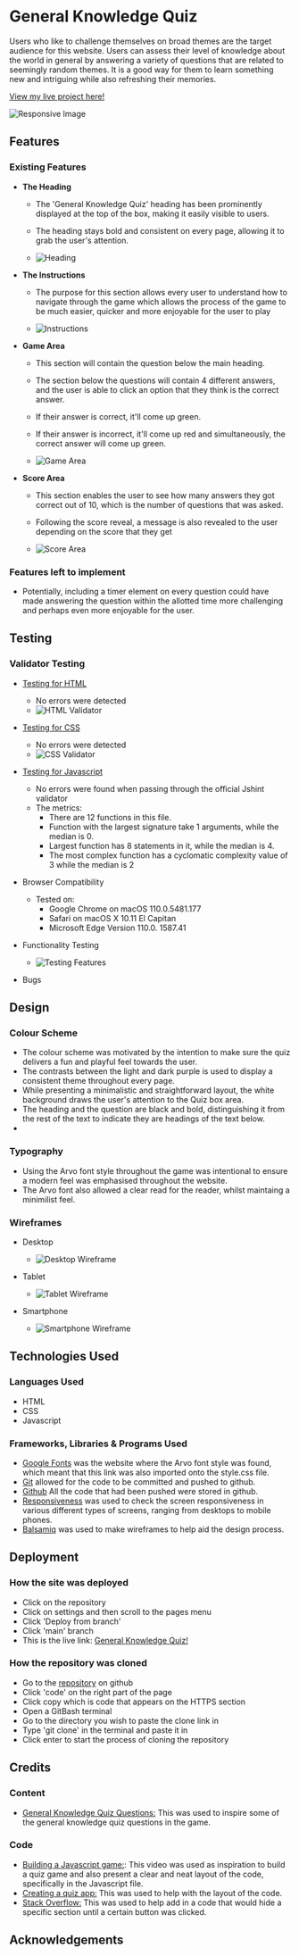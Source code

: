 # General Knowledge Quiz

Users who like to challenge themselves on broad themes are the target audience for this website. Users can assess their level of knowledge about the world in general by answering a variety of questions that are related to seemingly random themes. It is a good way for them to learn something new and intriguing while also refreshing their memories.

[View my live project here!](https://dinakidane.github.io/js-quiz/)

![Responsive Image](./assets/images/responsive.png)

## Features

### Existing Features

- __The Heading__
  
    - The 'General Knowledge Quiz' heading has been prominently displayed at the top of the box, making it easily visible to users. 
    - The heading stays bold and consistent on every page, allowing it to grab the user's attention.
  
    - ![Heading](./assets/images/heading.png)

- __The Instructions__

    - The purpose for this section allows every user to understand how to navigate through the game which allows the process of the game to be much easier, quicker and more enjoyable for the user to play

    - ![Instructions](./assets/images/instructions.png)

- __Game Area__

    - This section will contain the question below the main heading. 
    - The section below the questions will contain 4 different answers, and the user is able to click an option that they think is the correct answer.
    - If their answer is correct, it'll come up green.
    - If their answer is incorrect, it'll come up red and simultaneously, the correct answer will come up green.

    - ![Game Area](./assets/images/game.png)

- __Score Area__

    - This section enables the user to see how many answers they got correct out of 10, which is the number of questions that was asked.
    - Following the score reveal, a message is also revealed to the user depending on the score that they get

    - ![Score Area](./assets/images/score.png)

### Features left to implement

- Potentially, including a timer element on every question could have made answering the question within the allotted time more challenging and perhaps even more enjoyable for the user.

## Testing

### Validator Testing

- [Testing for HTML](https://validator.w3.org/#validate_by_input)
  
  - No errors were detected
  - ![HTML Validator](./assets/images/html-validator.png)

- [Testing for CSS](https://jigsaw.w3.org/css-validator/#validate_by_input)

  - No errors were detected
  - ![CSS Validator](./assets/images/css-validator.png)

- [Testing for Javascript](https://jshint.com/)

  - No errors were found when passing through the official Jshint validator
  - The metrics:
    - There are 12 functions in this file.
    - Function with the largest signature take 1 arguments, while the median is 0.
    - Largest function has 8 statements in it, while the median is 4.
    - The most complex function has a cyclomatic complexity value of 3 while the median is 2

- Browser Compatibility

  - Tested on:
    - Google Chrome on macOS 110.0.5481.177
    - Safari on macOS X 10.11 El Capitan
    - Microsoft Edge Version 110.0. 1587.41

- Functionality Testing

    - ![Testing Features](./assets/images/features-testing.png)

- Bugs

## Design


### Colour Scheme

- The colour scheme was motivated by the intention to make sure the quiz delivers a fun and playful feel towards the user.
- The contrasts between the light and dark purple is used to display a consistent theme throughout every page. 
- While presenting a minimalistic and straightforward layout, the white background draws the user's attention to the Quiz box area.
- The heading and the question are black and bold, distinguishing it from the rest of the text to indicate they are headings of the text below.
- 

### Typography

- Using the Arvo font style throughout the game was intentional to ensure a modern feel was emphasised throughout the website.
- The Arvo font also allowed a clear read for the reader, whilst maintaing a minimilist feel. 

### Wireframes

- Desktop
   
    - ![Desktop Wireframe](./assets/images/desktop-wireframe.png)

- Tablet
    
    - ![Tablet Wireframe](./assets/images/tablet-wireframe.png)

- Smartphone
   
    - ![Smartphone Wireframe](./assets/images/smartphone-wireframe.png)

## Technologies Used

### Languages Used

- HTML
- CSS
- Javascript

### Frameworks, Libraries & Programs Used

  - [Google Fonts](https://fonts.google.com/) was the website where the Arvo font style was found, which meant that this link was also imported onto the style.css file.
  - [Git](https://git-scm.com/) allowed for the code to be committed and pushed to github.
  - [Github](https://github.com/) All the code that had been pushed were stored in github.
  - [Responsiveness](https://www.websiteplanet.com/webtools/responsive-checker/#body) was used to check the screen responsiveness in various different types of screens, ranging from desktops to mobile phones.
  - [Balsamiq](https://balsamiq.com/) was used to make wireframes to help aid the design process.

## Deployment

### How the site was deployed
  
- Click on the repository
- Click on settings and then scroll to the pages menu
- Click 'Deploy from branch'
- Click 'main' branch
- This is the live link: [General Knowledge Quiz!](https://dinakidane.github.io/js-quiz/)

### How the repository was cloned

- Go to the [repository](https://dinakidane.github.io/js-quiz/) on github
- Click 'code' on the right part of the page
- Click copy which is code that appears on the HTTPS section
- Open a GitBash terminal
- Go to the directory you wish to paste the clone link in
- Type 'git clone' in the terminal and paste it in
- Click enter to start the process of cloning the repository 

## Credits

### Content

- [General Knowledge Quiz Questions:](https://www.mentimeter.com/blog/audience-energizers/55-free-trivia-and-fun-quiz-question-templates) This was used to inspire some of the general knowledge quiz questions in the game.

### Code

- [Building a Javascript game:](https://www.youtube.com/watch?v=PBcqGxrr9g8): This video was used as inspiration to build a quiz game and also present a clear and neat layout of the code, specifically in the Javascript file. 
- [Creating a quiz app:](https://www.codingninjas.com/codestudio/library/how-to-create-a-quiz-app-using-javascript) This was used to help with the layout of the code.
- [Stack Overflow:](https://stackoverflow.com/questions/39989270/redisplay-div-after-display-none) This was used to help add in a code that would hide a specific section until a certain button was clicked.

## Acknowledgements
